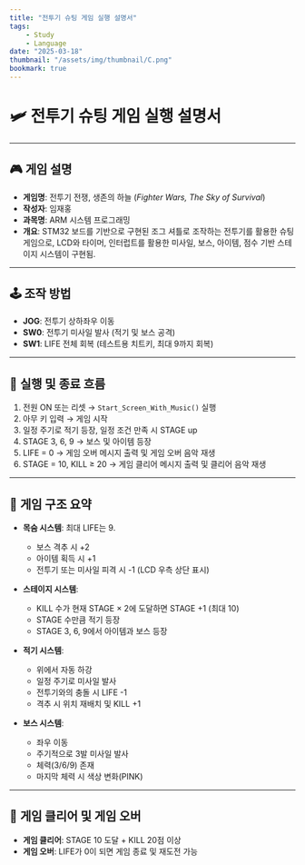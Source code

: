 ```yaml
---
title: "전투기 슈팅 게임 실행 설명서"
tags:
    - Study
    - Language
date: "2025-03-18"
thumbnail: "/assets/img/thumbnail/C.png"
bookmark: true
---
```


# 🛩️ 전투기 슈팅 게임 실행 설명서

---

## 🎮 게임 설명

- **게임명**: 전투기 전쟁, 생존의 하늘 (*Fighter Wars, The Sky of Survival*)
- **작성자**: 임재홍  
- **과목명**: ARM 시스템 프로그래밍  
- **개요**: STM32 보드를 기반으로 구현된 조그 셔틀로 조작하는 전투기를 활용한 슈팅 게임으로, LCD와 타이머, 인터럽트를 활용한 미사일, 보스, 아이템, 점수 기반 스테이지 시스템이 구현됨.

---

## 🕹️ 조작 방법

- **JOG**: 전투기 상하좌우 이동  
- **SW0**: 전투기 미사일 발사 (적기 및 보스 공격)  
- **SW1**: LIFE 전체 회복 (테스트용 치트키, 최대 9까지 회복)  

---

## 🔁 실행 및 종료 흐름

1. 전원 ON 또는 리셋 → `Start_Screen_With_Music()` 실행  
2. 아무 키 입력 → 게임 시작  
3. 일정 주기로 적기 등장, 일정 조건 만족 시 STAGE up  
4. STAGE 3, 6, 9 → 보스 및 아이템 등장  
5. LIFE = 0 → 게임 오버 메시지 출력 및 게임 오버 음악 재생  
6. STAGE = 10, KILL ≥ 20 → 게임 클리어 메시지 출력 및 클리어 음악 재생  

---

## 🧱 게임 구조 요약

- **목숨 시스템**: 최대 LIFE는 9.  
  - 보스 격추 시 +2  
  - 아이템 획득 시 +1  
  - 전투기 또는 미사일 피격 시 -1 (LCD 우측 상단 표시)  

- **스테이지 시스템**:  
  - KILL 수가 현재 STAGE × 2에 도달하면 STAGE +1 (최대 10)  
  - STAGE 수만큼 적기 등장  
  - STAGE 3, 6, 9에서 아이템과 보스 등장  

- **적기 시스템**:  
  - 위에서 자동 하강  
  - 일정 주기로 미사일 발사  
  - 전투기와의 충돌 시 LIFE -1  
  - 격추 시 위치 재배치 및 KILL +1  

- **보스 시스템**:  
  - 좌우 이동  
  - 주기적으로 3발 미사일 발사  
  - 체력(3/6/9) 존재  
  - 마지막 체력 시 색상 변화(PINK)  

---

## 🏁 게임 클리어 및 게임 오버

- **게임 클리어**: STAGE 10 도달 + KILL 20점 이상  
- **게임 오버**: LIFE가 0이 되면 게임 종료 및 재도전 가능  
